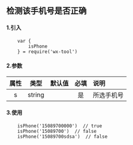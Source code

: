 ## 检测该手机号是否正确

#### 1.引入

```
    var {
        isPhone
    } = require('wx-tool')
```

#### 2.参数

|  属性   | 类型    | 默认值 | 必填   | 说明            |
| :-------: | :------: | ------ | :--------: | :--------|
|  s  | string  |        | 是 | 所选手机号  |

#### 3.使用

```
    isPhone('15089700000')  // true
    isPhone('15089700')  // false
    isPhone('15089700sdsa')  // false

```